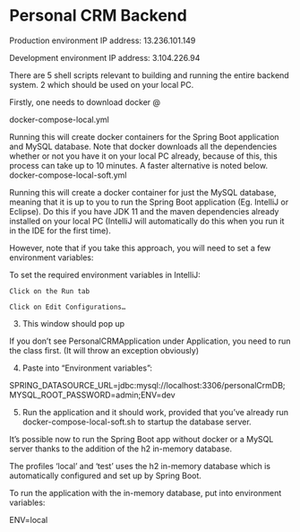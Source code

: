 # Personal CRM Backend

Production environment IP address: 13.236.101.149

Development environment IP address: 3.104.226.94


There are 5 shell scripts relevant to building and running the entire backend system. 2 which should be used on your local PC.

Firstly, one needs to download docker @ 

 
docker-compose-local.yml

Running this will create docker containers for the Spring Boot application and MySQL database. Note that docker downloads all the dependencies whether or not you have it on your local PC already, because of this, this process can take up to 10 minutes. A faster alternative is noted below.
docker-compose-local-soft.yml

Running this will create a docker container for just the MySQL database, meaning that it is up to you to run the Spring Boot application (Eg. IntelliJ or Eclipse). Do this if you have JDK 11 and the maven dependencies already installed on your local PC (IntelliJ will automatically do this when you run it in the IDE for the first time).

However, note that if you take this approach, you will need to set a few environment variables:

To set the required environment variables in IntelliJ:

    Click on the Run tab

    Click on Edit Configurations…

3. This window should pop up

If you don’t see PersonalCRMApplication under Application, you need to run the class first. (It will throw an exception obviously)

4. Paste into “Environment variables”:

 
SPRING_DATASOURCE_URL=jdbc:mysql://localhost:3306/personalCrmDB;MYSQL_ROOT_PASSWORD=admin;ENV=dev

5. Run the application and it should work, provided that you’ve already run docker-compose-local-soft.sh to startup the database server.






It’s possible now to run the Spring Boot app without docker or a MySQL server thanks to the addition of the h2 in-memory database.

The profiles ‘local’ and ‘test’ uses the h2 in-memory database which is automatically configured and set up by Spring Boot.

To run the application with the in-memory database, put into environment variables:

 
ENV=local


